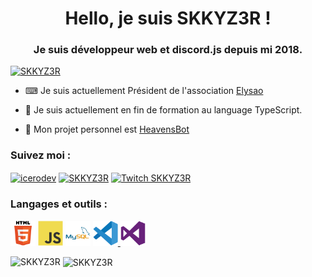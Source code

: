 <h1 align="center">Hello, je suis SKKYZ3R !</h1>

<h3 align="center">Je suis développeur web et discord.js depuis mi 2018.</h3>

<p align="left"> <a href="https://twitter.com/SKKYZ3R_DEV" target="blank"><img src="https://img.shields.io/twitter/follow/skkyz3r_dev?logo=twitter&style=for-the-badge" alt="SKKYZ3R" /></a> </p>

- ⌨ Je suis actuellement Président de l'association [Elysao](https://www.elysao.fr)

- 🌱 Je suis actuellement en fin de formation au language TypeScript.

- 🚧 Mon projet personnel est [HeavensBot](https://discord.gg/4jWU5u8)

<h3 align="left">Suivez moi :</h3>

<p align="left">
    <a href="https://twitter.com/SKKYZ3R_DEV" target="blank"><img align="center" src="https://cdn.icon-icons.com/icons2/122/PNG/512/twitter_socialnetwork_20007.png" alt="icerodev" height="40" /></a> <a href="https://discord.com/users/518113582110605326" target="blank"><img align="center" src="https://cdn.icon-icons.com/icons2/2108/PNG/512/discord_icon_130958.png" alt="SKKYZ3R" height="40" /></a> <a href="https://www.twitch.tv/SKKYZ3R" target="blank"><img align="center" src="https://cdn.icon-icons.com/icons2/2407/PNG/512/twitch_icon_146123.png" alt="Twitch SKKYZ3R" height="40" /></a>
</p>

<h3>Langages et outils :</h3>

<p><a href="https://www.w3.org/html/" target="_blank"> <img src="https://raw.githubusercontent.com/devicons/devicon/master/icons/html5/html5-original-wordmark.svg" alt="html5" width="40" height="40"/></a> <a href="https://developer.mozilla.org/en-US/docs/Web/JavaScript" target="_blank"> <img src="https://raw.githubusercontent.com/devicons/devicon/master/icons/javascript/javascript-original.svg" alt="javascript" width="40" height="40"/></a> <a href="https://www.mysql.com/" target="_blank"> <img src="https://raw.githubusercontent.com/devicons/devicon/master/icons/mysql/mysql-original-wordmark.svg" alt="mysql" width="40" height="40"/></a> <a href="https://visualstudio.com/" target="_blank"> <img src="https://raw.githubusercontent.com/devicons/devicon/master/icons/vscode/vscode-original.svg" alt="Visual Studio Code" width="40" height="40"/></a><a href="https://code.visualstudio.com/" target="_blank"> <img src="https://raw.githubusercontent.com/devicons/devicon/master/icons/visualstudio/visualstudio-plain.svg" alt="Visual Studio" width="40" height="40"/></a></p>

<p><img align="left" src="https://github-readme-stats.vercel.app/api/top-langs/?username=ItsMeSKKYZ3R&theme=radical&langs_count=3&count_private=true&locale=fr" alt="SKKYZ3R" /></p>

<p>&nbsp;<img align="center" src="https://github-readme-stats.vercel.app/api?username=ItsMeSKKYZ3R&theme=radical&show_icons=true&locale=fr&count_private=true" alt="SKKYZ3R" /></p>
